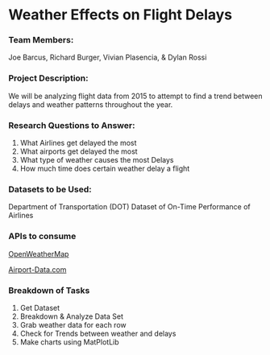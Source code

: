# Weather Effects on Flight Delays

### Team Members:
Joe Barcus, Richard Burger, Vivian Plasencia, & Dylan Rossi

### Project Description:
We will be analyzing flight data from 2015 to attempt to find a trend between delays and weather patterns throughout the year.

### Research Questions to Answer:
1. What Airlines get delayed the most
2. What airports get delayed the most
3. What type of weather causes the most Delays
4. How much time does certain weather delay a flight

### Datasets to be Used:
Department of Transportation (DOT) Dataset of On-Time Performance of Airlines

### APIs to consume
[OpenWeatherMap](http://openweathermap.org/api)

[Airport-Data.com](http://www.airport-data.com/api/doc.php)

### Breakdown of Tasks

1. Get Dataset
2. Breakdown & Analyze Data Set
3. Grab weather data for each row
4. Check for Trends between weather and delays
5. Make charts using MatPlotLib
